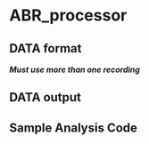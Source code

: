 # ABR_processor


## DATA format
***Must use more than one recording***

## DATA output

## Sample Analysis Code

